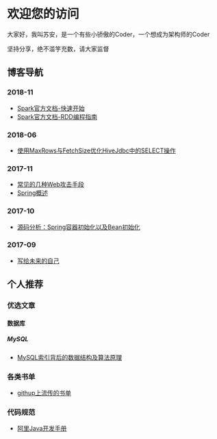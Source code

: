 # 欢迎您的访问

大家好，我叫苏安，是一个有些小骄傲的Coder，一个想成为架构师的Coder

坚持分享，绝不滥竽充数，请大家监督

## 博客导航
### 2018-11
* [Spark官方文档-快速开始](https://github.com/confesser/Blog/issues/8)
* [Spark官方文档-RDD编程指南](https://github.com/confesser/Blog/issues/7)
### 2018-06
* [使用MaxRows与FetchSize优化HiveJdbc中的SELECT操作](https://github.com/confesser/Blog/issues/6)
### 2017-11
* [常见的几种Web攻击手段](https://github.com/confesser/Blog/issues/5)
* [Spring概述](https://github.com/confesser/Blog/issues/3)
### 2017-10
* [源码分析：Spring容器初始化以及Bean初始化](https://github.com/confesser/Blog/issues/2)
### 2017-09
* [写给未来的自己](https://github.com/confesser/Blog/issues/1)

## 个人推荐
### 优选文章
#### 数据库
##### MySQL
* [MySQL索引背后的数据结构及算法原理](http://blog.codinglabs.org/articles/theory-of-mysql-index.html)
### 各类书单
* [githup上流传的书单](https://github.com/EbookFoundation/free-programming-books/blob/master/free-programming-books-zh.md)
### 代码规范
* [阿里Java开发手册](http://techforum-img.cn-hangzhou.oss-pub.aliyun-inc.com/%E9%98%BF%E9%87%8C%E5%B7%B4%E5%B7%B4Java%E5%BC%80%E5%8F%91%E6%89%8B%E5%86%8C%EF%BC%88%E7%BB%88%E6%9E%81%E7%89%88%EF%BC%89.pdf)
